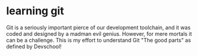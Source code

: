 # learning git

Git is a seriously important pierce of our development toolchain, and it was coded and designed by a madman evil genius. However, for mere mortals it can be a challenge. This is my effort to understand Git "The good parts" as defined by Devschool!


